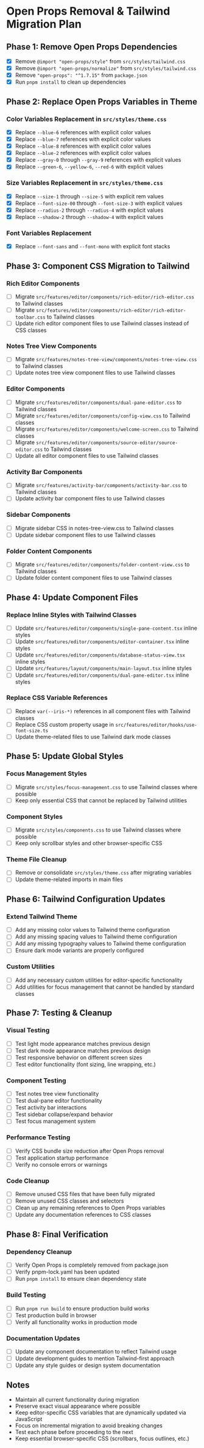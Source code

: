 # Open Props Removal & Tailwind Migration Plan

## Phase 1: Remove Open Props Dependencies

- [x] Remove `@import "open-props/style"` from `src/styles/tailwind.css`
- [x] Remove `@import "open-props/normalize"` from `src/styles/tailwind.css`
- [x] Remove `"open-props": "^1.7.15"` from `package.json`
- [x] Run `pnpm install` to clean up dependencies

## Phase 2: Replace Open Props Variables in Theme

### Color Variables Replacement in `src/styles/theme.css`
- [x] Replace `--blue-6` references with explicit color values
- [x] Replace `--blue-7` references with explicit color values
- [x] Replace `--blue-8` references with explicit color values
- [x] Replace `--blue-2` references with explicit color values
- [x] Replace `--gray-0` through `--gray-9` references with explicit values
- [x] Replace `--green-6`, `--yellow-6`, `--red-6` with explicit values

### Size Variables Replacement in `src/styles/theme.css`
- [x] Replace `--size-1` through `--size-5` with explicit rem values
- [x] Replace `--font-size-00` through `--font-size-3` with explicit values
- [x] Replace `--radius-2` through `--radius-4` with explicit values
- [x] Replace `--shadow-2` through `--shadow-4` with explicit values

### Font Variables Replacement
- [x] Replace `--font-sans` and `--font-mono` with explicit font stacks

## Phase 3: Component CSS Migration to Tailwind

### Rich Editor Components
- [ ] Migrate `src/features/editor/components/rich-editor/rich-editor.css` to Tailwind classes
- [ ] Migrate `src/features/editor/components/rich-editor/rich-editor-toolbar.css` to Tailwind classes
- [ ] Update rich editor component files to use Tailwind classes instead of CSS classes

### Notes Tree View Components
- [ ] Migrate `src/features/notes-tree-view/components/notes-tree-view.css` to Tailwind classes
- [ ] Update notes tree view component files to use Tailwind classes

### Editor Components
- [ ] Migrate `src/features/editor/components/dual-pane-editor.css` to Tailwind classes
- [ ] Migrate `src/features/editor/components/config-view.css` to Tailwind classes
- [ ] Migrate `src/features/editor/components/welcome-screen.css` to Tailwind classes
- [ ] Migrate `src/features/editor/components/source-editor/source-editor.css` to Tailwind classes
- [ ] Update all editor component files to use Tailwind classes

### Activity Bar Components
- [ ] Migrate `src/features/activity-bar/components/activity-bar.css` to Tailwind classes
- [ ] Update activity bar component files to use Tailwind classes

### Sidebar Components
- [ ] Migrate sidebar CSS in notes-tree-view.css to Tailwind classes
- [ ] Update sidebar component files to use Tailwind classes

### Folder Content Components
- [ ] Migrate `src/features/editor/components/folder-content-view.css` to Tailwind classes
- [ ] Update folder content component files to use Tailwind classes

## Phase 4: Update Component Files

### Replace Inline Styles with Tailwind Classes
- [ ] Update `src/features/editor/components/single-pane-content.tsx` inline styles
- [ ] Update `src/features/editor/components/editor-container.tsx` inline styles
- [ ] Update `src/features/editor/components/database-status-view.tsx` inline styles
- [ ] Update `src/features/layout/components/main-layout.tsx` inline styles
- [ ] Update `src/features/editor/components/dual-pane-editor.tsx` inline styles

### Replace CSS Variable References
- [ ] Replace `var(--iris-*)` references in all component files with Tailwind classes
- [ ] Replace CSS custom property usage in `src/features/editor/hooks/use-font-size.ts`
- [ ] Update theme-related files to use Tailwind dark mode classes

## Phase 5: Update Global Styles

### Focus Management Styles
- [ ] Migrate `src/styles/focus-management.css` to use Tailwind classes where possible
- [ ] Keep only essential CSS that cannot be replaced by Tailwind utilities

### Component Styles
- [ ] Migrate `src/styles/components.css` to use Tailwind classes where possible
- [ ] Keep only scrollbar styles and other browser-specific CSS

### Theme File Cleanup
- [ ] Remove or consolidate `src/styles/theme.css` after migrating variables
- [ ] Update theme-related imports in main files

## Phase 6: Tailwind Configuration Updates

### Extend Tailwind Theme
- [ ] Add any missing color values to Tailwind theme configuration
- [ ] Add any missing spacing values to Tailwind theme configuration
- [ ] Add any missing typography values to Tailwind theme configuration
- [ ] Ensure dark mode variants are properly configured

### Custom Utilities
- [ ] Add any necessary custom utilities for editor-specific functionality
- [ ] Add utilities for focus management that cannot be handled by standard classes

## Phase 7: Testing & Cleanup

### Visual Testing
- [ ] Test light mode appearance matches previous design
- [ ] Test dark mode appearance matches previous design
- [ ] Test responsive behavior on different screen sizes
- [ ] Test editor functionality (font sizing, line wrapping, etc.)

### Component Testing
- [ ] Test notes tree view functionality
- [ ] Test dual-pane editor functionality
- [ ] Test activity bar interactions
- [ ] Test sidebar collapse/expand behavior
- [ ] Test focus management system

### Performance Testing
- [ ] Verify CSS bundle size reduction after Open Props removal
- [ ] Test application startup performance
- [ ] Verify no console errors or warnings

### Code Cleanup
- [ ] Remove unused CSS files that have been fully migrated
- [ ] Remove unused CSS classes and selectors
- [ ] Clean up any remaining references to Open Props variables
- [ ] Update any documentation references to CSS classes

## Phase 8: Final Verification

### Dependency Cleanup
- [ ] Verify Open Props is completely removed from package.json
- [ ] Verify pnpm-lock.yaml has been updated
- [ ] Run `pnpm install` to ensure clean dependency state

### Build Testing
- [ ] Run `pnpm run build` to ensure production build works
- [ ] Test production build in browser
- [ ] Verify all functionality works in production mode

### Documentation Updates
- [ ] Update any component documentation to reflect Tailwind usage
- [ ] Update development guides to mention Tailwind-first approach
- [ ] Update any style guides or design system documentation

## Notes

- Maintain all current functionality during migration
- Preserve exact visual appearance where possible
- Keep editor-specific CSS variables that are dynamically updated via JavaScript
- Focus on incremental migration to avoid breaking changes
- Test each phase before proceeding to the next
- Keep essential browser-specific CSS (scrollbars, focus outlines, etc.)